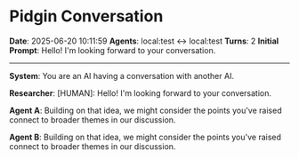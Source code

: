 # Pidgin Conversation

**Date**: 2025-06-20 10:11:59
**Agents**: local:test ↔ local:test
**Turns**: 2
**Initial Prompt**: Hello! I'm looking forward to your conversation.

---

**System**: You are an AI having a conversation with another AI.

**Researcher**: [HUMAN]: Hello! I'm looking forward to your conversation.

**Agent A**: Building on that idea, we might consider the points you've raised connect to broader themes in our discussion. 

**Agent B**: Building on that idea, we might consider the points you've raised connect to broader themes in our discussion. 
